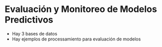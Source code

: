# Evaluación y Monitoreo de Modelos Predictivos

* Hay 3 bases de datos
* Hay ejemplos de processamiento para evaluación de modelos
